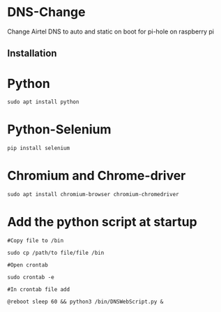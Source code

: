 # DNS-Change
Change Airtel DNS to auto and static on boot for pi-hole on raspberry pi

## Installation

# Python
```
sudo apt install python
```

# Python-Selenium
```
pip install selenium
```

# Chromium and Chrome-driver
```
sudo apt install chromium-browser chromium-chromedriver
```

# Add the python script at startup
```
#Copy file to /bin

sudo cp /path/to file/file /bin

#Open crontab

sudo crontab -e

#In crontab file add

@reboot sleep 60 && python3 /bin/DNSWebScript.py &
